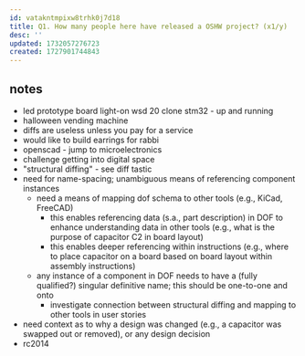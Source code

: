 ```yaml
---
id: vatakntmpixw8trhk0j7d18
title: Q1. How many people here have released a OSHW project? (x1/y)
desc: ''
updated: 1732057276723
created: 1727901744843
---
```


## notes

- led prototype board light-on wsd 20 clone stm32 - up and running
- halloween vending machine
- diffs are useless unless you pay for a service
- would like to build earrings for rabbi
- openscad - jump to microelectronics
- challenge getting into digital space
- "structural diffing" - see diff tastic
- need for name-spacing; unambiguous means of referencing component instances
  - need a means of mapping dof schema to other tools (e.g., KiCad, FreeCAD)
    - this enables referencing data (s.a., part description) in DOF to enhance understanding data in other tools (e.g., what is the purpose of capacitor C2 in board layout)
    - this enables deeper referencing within instructions (e.g., where to place capacitor on a board based on board layout within assembly instructions)
  - any instance of a component in DOF needs to have a (fully qualified?) singular definitive name; this should be one-to-one and onto
    - investigate connection between structural diffing and mapping to other tools in user stories
- need context as to why a design was changed (e.g., a capacitor was swapped out or removed), or any design decision
- rc2014
